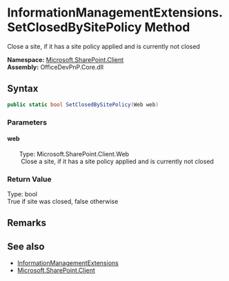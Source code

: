 # InformationManagementExtensions.SetClosedBySitePolicy Method  
 Close a site, if it has a site policy applied and is currently not closed   

**Namespace:** [Microsoft.SharePoint.Client](Microsoft.SharePoint.Client.md)  
**Assembly:** OfficeDevPnP.Core.dll  
## Syntax
```C#
public static bool SetClosedBySitePolicy(Web web)
```
### Parameters
#### web  
&emsp;&emsp;Type: Microsoft.SharePoint.Client.Web  
&emsp;&emsp; Close a site, if it has a site policy applied and is currently not closed   

  

### Return Value
Type: bool  
True if site was closed, false otherwise  


## Remarks
  
## See also
- [InformationManagementExtensions](Microsoft.SharePoint.Client.InformationManagementExtensions.md) 
- [Microsoft.SharePoint.Client](Microsoft.SharePoint.Client.md) 
